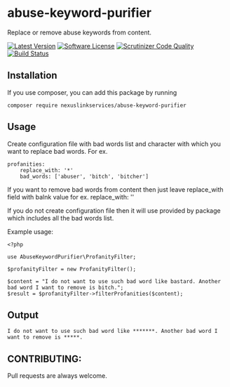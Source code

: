 # abuse-keyword-purifier
Replace or remove abuse keywords from content.

[![Latest Version](https://img.shields.io/packagist/v/nexuslinkservices/abuse-keyword-purifier.svg?style=flat-square)](https://packagist.org/packages/nexuslinkservices/abuse-keyword-purifier)
[![Software License](http://img.shields.io/badge/license-MIT-brightgreen.svg?style=flat-square)](LICENSE)
[![Scrutinizer Code Quality](https://scrutinizer-ci.com/g/nexuslinkservices/abuse-keyword-purifier/badges/quality-score.png?b=master)](https://scrutinizer-ci.com/g/nexuslinkservices/abuse-keyword-purifier/?branch=master)
[![Build Status](https://scrutinizer-ci.com/g/nexuslinkservices/abuse-keyword-purifier/badges/build.png?b=master)](https://scrutinizer-ci.com/g/nexuslinkservices/abuse-keyword-purifier/build-status/master)

## Installation

If you use composer, you can add this package by running 

````
composer require nexuslinkservices/abuse-keyword-purifier
````

## Usage

Create configuration file with bad words list and character with which you want to replace bad words. For ex.

```
profanities:
    replace_with: '*'
    bad_words: ['abuser', 'bitch', 'bitcher']
```

If you want to remove bad words from content then just leave replace_with field with balnk value for ex. replace_with: ''

If you do not create configuration file then it will use provided by package which includes all the bad words list.


Example usage:

```
<?php

use AbuseKeywordPurifier\ProfanityFilter;

$profanityFilter = new ProfanityFilter();

$content = "I do not want to use such bad word like bastard. Another bad word I want to remove is bitch.";
$result = $profanityFilter->filterProfanities($content);
```

## Output

```
I do not want to use such bad word like *******. Another bad word I want to remove is *****.
```

## CONTRIBUTING:

Pull requests are always welcome.